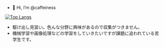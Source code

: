 - 👋 Hi, I’m @caffeiness

[![Top Langs](https://github-readme-stats.vercel.app/api/top-langs/?username=caffeiness&theme=onedark&exclude_repo=Django_project_test)](https://github.com/anuraghazra/github-readme-stats)

- 駆け出し見習い。色んな分野に興味があるので収集がつきません。
- 機械学習や画像処理などの学習をしていきたいですが課題に追われている苦学生です。
